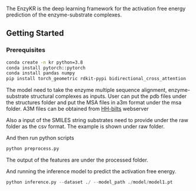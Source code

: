 The EnzyKR is the deep learning framework for the activation free energy prediction of the enzyme-substrate complexes.

## Getting Started
### Prerequisites
```bash
conda create -n kr python=3.8
conda install pytorch::pytorch 
conda install pandas numpy
pip install torch_geometric rdkit-pypi bidirectional_cross_attention
```

The model need to take the enzyme multiple sequence alignment, enzyme-substrate structural complexes as inputs. User can put the pdb files under the structures folder  and put the MSA files in a3m format under the msa folder. A3M files can be obtained from [HH-bilts](https://toolkit.tuebingen.mpg.de/tools/hhblits) webserver

Also a input of the SMILES string substrates need to provide under the raw folder  as the csv format. The example is shown under raw folder. 

And then run python scripts
```python
python preprocess.py
```

The output of the features are under the processed folder.

And running the inference model to predict the activation free energy.

```python
python inference.py --dataset ./ --model_path ./model/model1.pt
```


